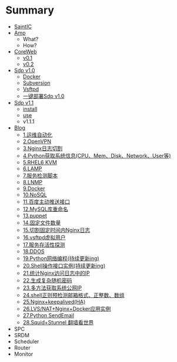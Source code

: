 # Summary

* [SaintIC](README.md)
* [Amp](amp/README.md)
   * What?
   * How?
* [CoreWeb](coreweb/README.md)
   * [v0.1](coreweb/0.1.md)
   * [v0.2](coreweb/0.2.md)
* [Sdp v1.0](sdpv1.0/README.md)
   * [Docker](sdpv1.0/docker.md)
   * [Subversion](sdpv1.0/subversion.md)
   * [Vsftpd](sdpv1.0/vsftpd.md)
   * [一键部署Sdp v1.0](sdpv1.0/autodeploy.md)
* [Sdp v1.1](sdpv1.1/README.md)
   * [install](sdpv1.1/install.md)
   * [use](sdpv1.1/use.md)
   * v1.1.1
* [Blog](blog/README.md)
   * [1.运维自动化](blog/1.md)
   * [2.OpenVPN](blog/2.md)
   * [3.Nginx日志切割](blog/3.md)
   * [4.Python获取系统信息(CPU、Mem、Disk、Network、User等)](blog/4.md)
   * [5.RHEL6 KVM](blog/5.md)
   * [6.LAMP](blog/6.md)
   * [7.服务检测脚本](blog/7.md)
   * [8.LNMP](blog/8.md)
   * [9.Docker](blog/9.md)
   * [10.NoSQL](blog/10.md)
   * [11.百度主动推送接口](blog/11.md)
   * [12.MySQL库重命名](blog/12.md)
   * [13.puppet](blog/13.md)
   * [14.固定文件数量](blog/14.md)
   * [15.切割固定时间内Nginx日志](blog/15.md)
   * [16.vsftpd虚拟用户](blog/16.md)
   * [17.服务存活性探测](blog/17.md)
   * [18.DDOS](blog/18.md)
   * [19.Python网络编程(持续更新ing)](blog/19.md)
   * [20.Shell操作接口实例(持续更新ing)](blog/20.md)
   * [21.统计Nginx访问日志中的IP](blog/21.md)
   * [22.生成复杂随机密码](blog/22.md)
   * [23.多方法获取系统公网IP](blog/23.md)
   * [24.shell正则预检测邮箱格式、正整数、数组](blog/24.md)
   * [25.Nginx+keepalived(HA)](blog/25.md)
   * [26.LVS/NAT+Nginx+Docker应用实例](blog/26.md)
   * [27.Python SendEmail](blog/27.md)
   * [28.Squid+Stunnel 翻墙看世界](blog/28.md)
* SPC
* SRDM
* Scheduler
* Router
* Monitor

